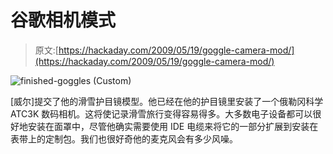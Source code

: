 # 谷歌相机模式

> 原文:[https://hackaday.com/2009/05/19/goggle-camera-mod/](https://hackaday.com/2009/05/19/goggle-camera-mod/)

![finished-goggles (Custom)](../Images/babe20c52d1681f55fd978c0469d49ed.png "finished-goggles (Custom)")

[威尔]提交了他的滑雪护目镜模型。他已经在他的护目镜里安装了一个俄勒冈科学 ATC3K 数码相机。这将使记录滑雪旅行变得容易得多。大多数电子设备都可以很好地安装在面罩中，尽管他确实需要使用 IDE 电缆来将它的一部分扩展到安装在表带上的定制包。我们也很好奇他的麦克风会有多少风噪。